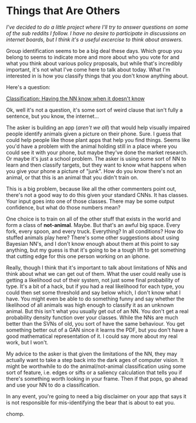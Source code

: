 # Things that Are Others

*I've decided to do a little project where I'll try to answer questions on some of the sub reddits I follow.  I have no desire to participate in discussions on internet boards, but I think it's a useful excercise to think about answers.*

Group identification seems to be a big deal these days.  Which group you belong to seems to indicate more and more about who you vote for and what you think about various policy proposals, but while that's incredibly important, it's not what I've come here to talk about today.  What I'm interested in is how you classify things that you don't know anything about.

Here's a question:

[Classification: Having the NN know when it doesn't know](https://www.reddit.com/r/MachineLearning/comments/chq8pk/d_classification_having_the_nn_know_when_it/)

Ok, well it's not a question, it's some sort of weird clause that isn't fully a sentence, but you know, the internet...

The asker is building an app (*aren't we all*) that would help visually impaired people identify animals given a picture on their phone.  Sure.  I guess that could help people like those plant apps that help you find things.  Seems like you'd have a problem with the animal holding still in a place where you could see it with your phone, but maybe they've done the market research.  Or maybe it's just a school problem.  The asker is using some sort of NN to learn and then classify targets, but they want to know what happens when you give your phone a picture of "junk".  How do you know there's not an animal, or that this is an animal that you didn't train on.  

This is a big problem, because like all the other commenters point out, there's not a good way to do this given your standard CNNs.  It has classes.  Your input goes into one of those classes.  There may be some output confidence, but what do those numbers mean?  

One choice is to train on all of the other stuff that exists in the world and form a class of **not-animal**.  Maybe.  But that's an awful big space.  Every fork, every spoon, and every truck.  Everything?  In all conditions?  How do stuffed animals play here?  There's some other suggestions about using Bayesian NN's, and I don't know enough about them at this point to say anything, but my guess is that it's going to be a tough lift to get something that cutting edge for this one person working on an iphone.

Really, though I think that it's important to talk about limitations of NNs and think about what we can get out of them.  What the user could really use is getting a likelihood out of their system, not just some final probability of type.  It's a bit of a hack, but if you had a real likelihood for each type, you could then set some threshold and say below which, I don't know what I have.  You might even be able to do something funny and say whether the likelihood of all animals was high enough to classify it as an unknown animal.  But this isn't what you usually get out of an NN.  You don't get a real probability density function over your classes.  While the NNs are much better than the SVNs of old, you sort of have the same behaviour.  You get something better out of a GAN since it learns the PDF, but you don't have a good mathematical representation of it.  I could say more about my real work, but I won't.

My advice to the asker is that given the limitations of the NN, they may actually want to take a step back into the dark ages of computer vision.  It might be worthwhile to do the animal/not-animal classification using some sort of feature, i.e. edges or sifts or a saliency calculation that tells you if there's something worth looking in your frame.  Then if that pops, go ahead and use your NN to do a classification.

In any event, you're going to need a big disclaimer on your app that says it is not responsible for mis-identifying the bear that is about to eat you.

chomp.    
